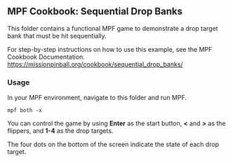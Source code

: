 ## MPF Cookbook: Sequential Drop Banks

This folder contains a functional MPF game to demonstrate a drop target bank that must be hit sequentially.

For step-by-step instructions on how to use this example, see the MPF Cookbook Documentation.
https://missionpinball.org/cookbook/sequential_drop_banks/

### Usage

In your MPF environment, navigate to this folder and run MPF.

```
mpf both -x
```

You can control the game by using **Enter** as the start button, **<** and **>** as
the flippers, and **1-4** as the drop targets.

The four dots on the bottom of the screen indicate the state of each drop target.
